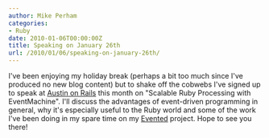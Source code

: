 ```yaml
---
author: Mike Perham
categories:
- Ruby
date: 2010-01-06T00:00:00Z
title: Speaking on January 26th
url: /2010/01/06/speaking-on-january-26th/
---
```


I've been enjoying my holiday break (perhaps a bit too much since I've produced no new blog content) but to shake off the cobwebs I've signed up to speak at [Austin on Rails][1] this month on "Scalable Ruby Processing with EventMachine". I'll discuss the advantages of event-driven programming in general, why it's especially useful to the Ruby world and some of the work I've been doing in my spare time on my [Evented][2] project. Hope to see you there!

 [1]: http://austinonrails.org
 [2]: http://github.com/mperham/evented
